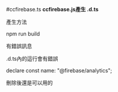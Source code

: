  #ccfirebase.ts
**ccfirebase.js產生 .d.ts**

產生方法

npm run build

有錯誤訊息

.d.ts內的這行會有錯誤

declare const name: "@firebase/analytics";

刪除後還是可以用的


